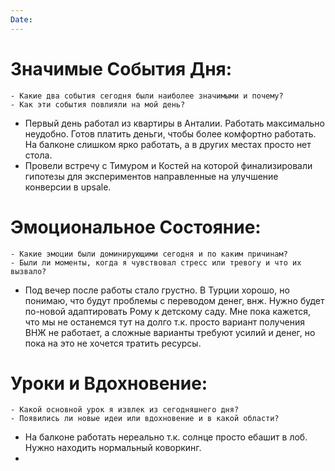 ```yaml
---
Date:
---
```



# **Значимые События Дня:**
```
- Какие два события сегодня были наиболее значимыми и почему?
- Как эти события повлияли на мой день?
```
- Первый день работал из квартиры в Анталии. Работать максимально неудобно. Готов платить деньги, чтобы более комфортно работать. На балконе слишком ярко работать, а в других местах просто нет стола. 
- Провели встречу с Тимуром и Костей на которой финализировали гипотезы для экспериментов направленные на улучшение конверсии в upsale.

#  **Эмоциональное Состояние:**
```
- Какие эмоции были доминирующими сегодня и по каким причинам?
- Были ли моменты, когда я чувствовал стресс или тревогу и что их вызвало?
```
- Под вечер после работы стало грустно. В Турции хорошо, но понимаю, что будут проблемы с переводом денег, внж. Нужно будет по-новой адаптировать Рому к детскому саду. Мне пока кажется, что мы не останемся тут на долго т.к. просто вариант получения ВНЖ не работает, а сложные варианты требуют усилий и денег, но пока на это не хочется тратить ресурсы. 

# Уроки и Вдохновение:
```
- Какой основной урок я извлек из сегодняшнего дня?
- Появились ли новые идеи или вдохновение и в какой области?
```
- На балконе работать нереально т.к. солнце просто ебашит в лоб. Нужно находить нормальный коворкинг. 
- 
